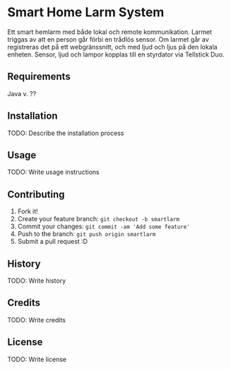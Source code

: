 # Smart Home Larm System

Ett smart hemlarm med både lokal och remote kommunikation. Larmet triggas av att en person går förbi en trådlös sensor. Om larmet går av registreras det på ett webgränssnitt, och med ljud och ljus på den lokala enheten. Sensor, ljud och lampor kopplas till en styrdator via Tellstick Duo.

## Requirements
Java v. ??

## Installation


TODO: Describe the installation process

## Usage

TODO: Write usage instructions

## Contributing

1. Fork it!
2. Create your feature branch: `git checkout -b smartlarm`
3. Commit your changes: `git commit -am 'Add some feature'`
4. Push to the branch: `git push origin smartlarm`
5. Submit a pull request :D

## History

TODO: Write history

## Credits

TODO: Write credits

## License

TODO: Write license
